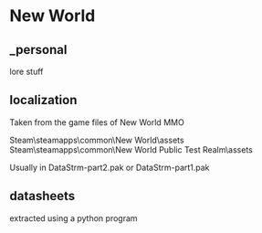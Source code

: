 # New World

## _personal

lore stuff

## localization

Taken from the game files of New World MMO

Steam\steamapps\common\New World\assets
Steam\steamapps\common\New World Public Test Realm\assets

Usually in DataStrm-part2.pak or DataStrm-part1.pak

## datasheets

extracted using a python program
